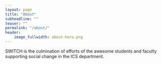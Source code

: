```yaml
---
layout: page
title: "About"
subheadline: ""
teaser: ""
permalink: "/about/"
header:
	image_fullwidth: about-hero.png
---
```


SWITCH is the culmination of efforts of the awesome students and faculty supporting social change in the ICS department. 